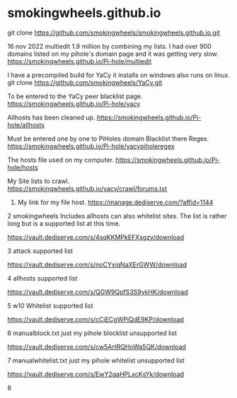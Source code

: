 # smokingwheels.github.io


git clone https://github.com/smokingwheels/smokingwheels.github.io.git

16 nov 2022
multiedit 1.9 million by combining my lists.
I had over 900 domains listed on my pihole's domain page and it was getting very slow.
https://smokingwheels.github.io/Pi-hole/multiedit


I have a precompiled build for YaCy it installs on windows also runs on linux.
git clone https://github.com/smokingwheels/YaCy.git
 
To be entered to the YaCy peer blacklist page.
https://smokingwheels.github.io/Pi-hole/yacy

Allhosts has been cleaned up.
https://smokingwheels.github.io/Pi-hole/allhosts

Must be entered one by one to PiHoles domain Blacklist there Regex.
https://smokingwheels.github.io/Pi-hole/yacypiholeregex

The hosts file used on my computer.
https://smokingwheels.github.io/Pi-hole/hosts

My Site lists to crawl.
https://smokingwheels.github.io/yacy/crawl/forums.txt


1. My link for my file host.
https://manage.dediserve.com/?affid=1144

2 smokingwheels
Includes allhosts can also whitelist sites.
The list is rather long but is a supported list at this time.

https://vault.dediserve.com/s/4sqKKMPkEFXsgzy/download

3 attack supported list

https://vault.dediserve.com/s/noCYxiqNaXErGWW/download

4 allhosts supported list

https://vault.dediserve.com/s/QGW9QpfS3S9ykHK/download

5 w10 Whitelist supported list

https://vault.dediserve.com/s/cCiECgWPiQdE9KP/download

6 manualblock.txt just my pihole blocklist unsupported list

https://vault.dediserve.com/s/cw5ArtRQHoWa5QK/download

7 manualwhitelist.txt just my pihole whitelist unsupported list

https://vault.dediserve.com/s/EwY2qaHPLxcKsYk/download

8 

